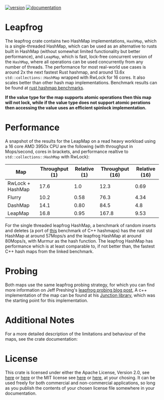 [![version](https://img.shields.io/crates/v/leapfrog)](https://crates.io/crates/leapfrog)
[![documentation](https://docs.rs/leapfrog/badge.svg)](https://docs.rs/leapfrog)

# Leapfrog

The leapfrog crate contains two HashMap implementations, `HashMap`, which is
a single-threaded HashMap, which can be used as an alternative to rusts built
in HashMap (without somewhat limited functionality but better performance), and 
`LeapMap`, which is fast, lock-free concurrent version of the `HashMap`, where
all operations can be used concurrently from any number of threads. The
performance for most real-world use cases is around 2x the next fastest Rust
hashmap, and around 13.6x `std::collections::HashMap` wrapped with RwLock for 16
cores. It also scales better than other hash map implementations. Benchmark results 
can be found at [rust hashmap benchmarks](https://github.com/robclu/conc-map-bench).

**If the value type for the map supports atomic operations then this map will not 
lock, while if the value type does not support atomic perations then accessing the 
value uses an efficient spinlock implementation.**

# Performance

A snapshot of the results for the LeapMap on a read heavy workload using a 16 core 
AMD 3950x CPU are the following (with throughput in Mops/second, cores in brackets, 
and  performance realtive to `std::collections::HashMap` with RwLock):

| Map              | Throughput (1) | Relative (1) | Throughput (16) | Relative (16) |
|------------------|----------------|--------------|-----------------|---------------|
| RwLock + HashMap | 17.6           | 1.0          | 12.3            | 0.69          |
| Flurry           | 10.2           | 0.58         | 76.3            | 4.34          |
| DashMap          | 14.1           | 0.80         | 84.5            | 4.8           |
| LeapMap          | 16.8           | 0.95         | 167.8           | 9.53          |

For the single threaded leapfrog HashMap, a benchmark of random inserts and deletes (a port of
[this](https://martin.ankerl.com/2019/04/01/hashmap-benchmarks-03-03-result-RandomInsertErase/)
benchmark of C++ hashmaps) has the rust std HashMap at around 57Mops/s and
the leapfrog HashMap at around 80Mops/s, with Murmur as the hash function. The
leapfrog HashMap has performance which is at least comparable to, if not better
than, the fastest C++ hash maps from the linked benchmark.

# Probing

Both maps use the same leapfrog probing strategy, for which you can find more
information on Jeff Preshing's [leapfrog probing blog post](https://preshing.com/20160314/leapfrog-probing/),
A c++ implementation of the map can be found at his [Junction library](https://github.com/preshing/junction),
which was the starting point for this implementation.

# Additional Notes

For a more detailed description of the limitations and behaviour of the maps,
see the crate documentation: 

# License

This crate is licensed under either the Apache License, Version 2.0, see 
[here](LICENSE-APACHE) or [here](http://www.apache.org/licenses/LICENSE-2.0) or
the MIT license see [here](LICENSE-MIT) or [here](http://opensource.org/licenses/MIT),
at your chosing. It can be used freely for both commercial and non-commercial 
applications, so long as you publish the contents of your chosen license file
somewhere in your documentation.


